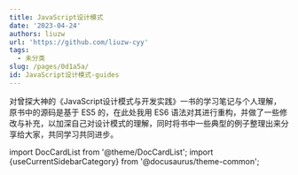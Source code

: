 ```yaml
---
title: JavaScript设计模式
date: '2023-04-24'
authors: liuzw
url: 'https://github.com/liuzw-cyy'
tags:
  - 未分类
slug: /pages/0d1a5a/
id: JavaScript设计模式-guides
---
```


对曾探大神的《JavaScript设计模式与开发实践》一书的学习笔记与个人理解，原书中的源码是基于 ES5 的，在此处我用 ES6 语法对其进行重构，并做了一些修改与补充，以加深自己对设计模式的理解，同时将书中一些典型的例子整理出来分享给大家，共同学习共同进步。

import DocCardList from '@theme/DocCardList';
import {useCurrentSidebarCategory} from '@docusaurus/theme-common';

<DocCardList items={useCurrentSidebarCategory().items}/>
